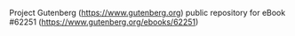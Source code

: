 Project Gutenberg (https://www.gutenberg.org) public repository for eBook #62251 (https://www.gutenberg.org/ebooks/62251)
